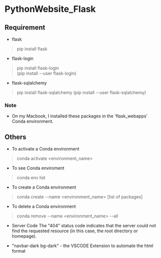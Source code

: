 # PythonWebsite_Flask
 
## Requirement

- flask 
>pip install flask 

- flask-login
>pip install flask-login   
>(pip install --user flask-login)   

- flask-sqlalchemy
>pip install flask-sqlalchemy
>(pip install --user flask-sqlalchemy)


### Note
- On my Macbook, I installed these packages in the 'flask_webapps' Conda environment.

## Others

- To activate a Conda environment
>conda activate <environment_name>
- To see Conda enviroment
>conda env list
- To create a Conda environment
>conda create --name <environment_name> [list of packages]
- To delete a Conda environment
>conda remove --name <environment_name> --all

- Server Code
The "404" status code indicates that the server could not find the requested resource (in this case, the root directory or homepage).

- "navbar-dark bg-dark" - the VSCODE Extension to automate the html format

